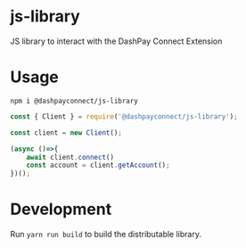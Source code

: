 # js-library
JS library to interact with the DashPay Connect Extension

# Usage
`npm i @dashpayconnect/js-library`

```js 
const { Client } = require('@dashpayconnect/js-library');

const client = new Client();

(async ()=>{
    await client.connect()
    const account = client.getAccount();
})();
```

# Development

Run `yarn run build` to build the distributable library.


